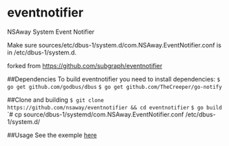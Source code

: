# eventnotifier
NSAway System Event Notifier

Make sure sources/etc/dbus-1/system.d/com.NSAway.EventNotifier.conf is in /etc/dbus-1/system.d.

forked from https://github.com/subgraph/eventnotifier

##Dependencies
To build  eventnotifier you need to install dependencies:
`$ go get github.com/godbus/dbus`
`$ go get github.com/TheCreeper/go-notify`

##Clone and building
`$ git clone https://github.com/nsaway/eventnotifier && cd eventnotifier`
`$ go build`
`# cp source/dbus-1/systemd/com.NSAway.EventNotifier.conf /etc/dbus-1/system.d/

##Usage
See the exemple [here](https://github.com/nsaway/eventnotifier/tree/master/example)



